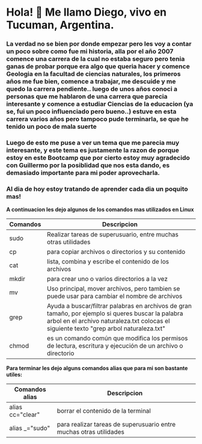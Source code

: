 
# Hola! 👋 Me llamo Diego, vivo en Tucuman, Argentina. 


### La verdad no se bien por donde empezar pero les voy a contar un poco sobre como fue mi historia, alla por el año 2007 comence una carrera de la cual no estaba seguro pero tenia ganas de probar porque era algo que queria hacer y comence Geologia en la facultad de ciencias naturales, los primeros años me fue bien, comence a trabajar, me descuide y me quedo la carrera pendiente.. luego de unos años conoci a personas que me hablaron de una carrera que parecia interesante y comence a estudiar Ciencias de la educacion (ya se, fui un poco influenciado pero bueno..) estuve en esta carrera varios años pero tampoco pude terminarla, se que he tenido un poco de mala suerte


### Luego de esto me puse a ver un tema que me parecia muy interesante, y este tema es justamente la razon de porque estoy en este Bootcamp que por cierto estoy muy agradecido con Guillermo por la posiblidad que nos esta dando, es demasiado importante para mi poder aprovecharla.

### Al dia de hoy estoy tratando de aprender cada dia un poquito mas! 


**A continuacion les dejo algunos de los comandos mas utilizados en Linux**

|Comandos       |Descripcion                                                                                                                            |
|---------------|---------------------------------------------------------------------------------------------------------------------------------------|
|sudo           |Realizar tareas de superusuario, entre muchas otras utilidades                                                                         |
|cp             |para copiar archivos o directorios y su contenido                                                                                      | 
|cat            |lista, combina y escribe el contenido de los archivos                                                                                  |
|mkdir          |para crear uno o varios directorios a la vez                                                                                           |
|mv             |Uso principal, mover archivos, pero tambien se puede usar para cambiar el nombre de archivos                                           |
|grep           |Ayuda a buscar/filtrar palabras en archivos de gran tamaño, por ejemplo si queres buscar la palabra arbol en el archivo naturaleza.txt colocas el siguiente texto "grep arbol naturaleza.txt"                                                                                                  |
|chmod          |es un comando común que modifica los permisos de lectura, escritura y ejecución de un archivo o directorio                             |



**Para terminar les dejo alguns comandos alias que para mi son bastante utiles:**

|Comandos alias           |Descripcion                                                        |               
|-------------------------|-------------------------------------------------------------------|
|alias cc="clear"         |borrar el contenido de la terminal                                 |
|alias _="sudo"           |para realizar tareas de superusuario entre muchas otras utilidades |

